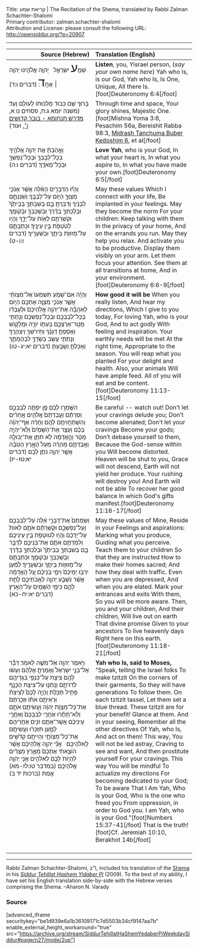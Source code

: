 <html>
<head></head>
<body>
Title: קריאת שמע | The Recitation of the Shema, translated by Rabbi Zalman Schachter-Shalomi<br />
Primary contributor: zalman.schachter-shalomi<br />
Attribution and License: please consult the following URL: <a href="http://opensiddur.org/?p=20907">http://opensiddur.org/?p=20907</a>
<p />
<hr />

<table style="margin-left: auto;margin-right: auto;" class="draggable">
<thead><tr><th id="x" style="text-align: right;">Source (Hebrew)</th><th style="text-align: left;">Translation (English)</th></tr></thead>
<tbody>
<tr><td style="vertical-align:top;" width="46%">
<div class="liturgy"><span lang="he">
שְׁמַ֖<span style="font-size: xx-large;">ע</span> יִשְׂרָאֵ֑ל 
&nbsp;
יְהוָ֥ה אֱלֹהֵ֖ינוּ 
יְהוָ֥ה ׀ אֶחָֽ<span style="font-size: xx-large;">ד</span>׃ <span class="citation">(דברים ו:ד)</span> 
</span></div></td>
 
<td style="vertical-align:top;" width="53%">
<div class="english">
<strong>Listen</strong>, you, Yisrael person,
(<em>say your own name here</em>)
Yah who Is, is our God, 
Yah who Is, Is One, Unique, 
All there Is.[foot]Deuteronomy 6:4[/foot]
</div></td></tr>


<tr><td style="vertical-align:top;" width="46%">
<div class="liturgy"><span lang="he">
בָּרוּךְ שֵׁם כְּבוֹד מַלְכוּתוֹ 
לְעוֹלָם וָעֶד׃ <span class="citation">(משנה יומא ג:ח, פסחים נו א, <a href="https://www.sefaria.org/Midrash_Tanchuma_Buber%2C_Kedoshim.6?vhe=Midrash_Tanhuma_haKadum_veHaYashan,_S._Buber,_1885&lang=bi">מדרש תנחומא - בובר קדושים ו׳</a>, ועוד)</span> 
</span></div></td>
 
<td style="vertical-align:top;" width="53%">
<div class="english">
Through time and space,
Your glory shines, Majestic One.[foot]Mishna Yoma 3:8, Pesachim 56a, Bereishit Rabba 98:3, <a href="https://www.sefaria.org/Midrash_Tanchuma_Buber%2C_Kedoshim.6?vhe=Midrash_Tanhuma_haKadum_veHaYashan,_S._Buber,_1885&lang=bi">Midrash Tanchuma Buber Kedoshim 6</a>, et al[/foot]
</div></td></tr>


<tr><td style="vertical-align:top;" width="46%">
<div class="liturgy"><span lang="he">
וְאָ֣הַבְתָּ֔ אֵ֖ת יְהוָ֣ה אֱלֹהֶ֑יךָ 
בְּכָל־לְבָבְךָ֥ 
וּבְכָל־נַפְשְׁךָ֖ 
וּבְכָל־מְאֹדֶֽךָ׃ <span class="citation">(דברים ו:ה)</span> 
</span></div></td>
 
<td style="vertical-align:top;" width="53%">
<div class="english">
<strong>Love Yah</strong>, who is your God, 
In what your heart is,
In what you aspire to,
In what you have made your own.[foot]Deuteronomy 6:5[/foot]
</div></td></tr>


<tr><td style="vertical-align:top;" width="46%">
<div class="liturgy"><span lang="he">
וְהָי֞וּ הַדְּבָרִ֣ים הָאֵ֗לֶּה 
אֲשֶׁ֨ר אָנֹכִ֧י מְצַוְּךָ֛ הַיּ֖וֹם 
עַל־לְבָבֶֽךָ׃
וְשִׁנַּנְתָּ֣ם 
לְבָנֶ֔יךָ 
וְדִבַּרְתָּ֖ בָּ֑ם 
בְּשִׁבְתְּךָ֤ בְּבֵיתֶ֙ךָ֙ 
וּבְלֶכְתְּךָ֣ בַדֶּ֔רֶךְ 
וּֽבְשָׁכְבְּךָ֖ 
וּבְקוּמֶֽךָ׃
וּקְשַׁרְתָּ֥ם לְא֖וֹת עַל־יָדֶ֑ךָ 
וְהָי֥וּ לְטֹטָפֹ֖ת בֵּ֥ין עֵינֶֽיךָ׃
וּכְתַבְתָּ֛ם עַל־מְזוּזֹ֥ת בֵּיתֶ֖ךָ 
וּבִשְׁעָרֶֽיךָ׃ <span class="citation">(דברים ו:ו-ט)</span> 
</span></div></td>
 
<td style="vertical-align:top;" width="53%">
<div class="english">
May these values
Which I connect with your life,
Be implanted in your feelings.
May they become the norm
For your children:
Keep talking with them 
In the privacy of your home,
And on the errands you run.
May they help you relax.
And activate you to be productive.
Display them visibly on your arm.
Let them focus your attention.
See them at all transitions at home,
And in your environment.[foot]Deuteronomy 6:6-9[/foot]
</div></td></tr>


<tr><td style="vertical-align:top;" width="46%">
<div class="liturgy"><span lang="he">
וְהָיָ֗ה 
אִם־שָׁמֹ֤עַ 
תִּשְׁמְעוּ֙ אֶל־מִצְוֺתַ֔י 
אֲשֶׁ֧ר אָנֹכִ֛י מְצַוֶּ֥ה אֶתְכֶ֖ם הַיּ֑וֹם 
לְאַהֲבָ֞ה אֶת־יְהוָ֤ה אֱלֹֽהֵיכֶם֙ 
וּלְעָבְד֔וֹ 
בְּכָל־לְבַבְכֶ֖ם וּבְכָל־נַפְשְׁכֶֽם׃
וְנָתַתִּ֧י מְטַֽר־אַרְצְכֶ֛ם 
בְּעִתּ֖וֹ 
יוֹרֶ֣ה וּמַלְק֑וֹשׁ 
וְאָסַפְתָּ֣ דְגָנֶ֔ךָ 
וְתִֽירֹשְׁךָ֖ וְיִצְהָרֶֽךָ׃
וְנָתַתִּ֛י עֵ֥שֶׂב בְּשָׂדְךָ֖ 
לִבְהֶמְתֶּ֑ךָ 
וְאָכַלְתָּ֖ וְשָׂבָֽעְתָּ׃ <span class="citation">(דברים יא:יג-טו)</span> 
</span></div></td>
 
<td style="vertical-align:top;" width="53%">
<div class="english">
<strong>How good it will be</strong>
When you really listen,
And hear my directions,
Which I give to you today,
For loving Yah, who is your God, 
And to act godly 
With feeling and inspiration.
Your earthly needs will be met
At the right time,
Appropriate to the season.
You will reap what you planted
For your delight and health.
Also, your animals 
Will have ample feed.
All of you will eat and be content.[foot]Deuteronomy 11:13-15[/foot]
</div></td></tr>


<tr><td style="vertical-align:top;" width="46%">
<div class="liturgy"><span lang="he">
הִשָּֽׁמְר֣וּ לָכֶ֔ם 
פֶּ֥ן יִפְתֶּ֖ה לְבַבְכֶ֑ם 
וְסַרְתֶּ֗ם 
וַעֲבַדְתֶּם֙ 
אֱלֹהִ֣ים אֲחֵרִ֔ים 
וְהִשְׁתַּחֲוִיתֶ֖ם לָהֶֽם׃
וְחָרָ֨ה 
אַף־יְהוָ֜ה בָּכֶ֗ם 
וְעָצַ֤ר אֶת־הַשָּׁמַ֙יִם֙ 
וְלֹֽא־יִהְיֶ֣ה מָטָ֔ר 
וְהָ֣אֲדָמָ֔ה לֹ֥א תִתֵּ֖ן אֶת־יְבוּלָ֑הּ 
וַאֲבַדְתֶּ֣ם מְהֵרָ֗ה 
מֵעַל֙ הָאָ֣רֶץ 
הַטֹּבָ֔ה 
אֲשֶׁ֥ר יְהוָ֖ה נֹתֵ֥ן לָכֶֽם׃ <span class="citation">(דברים יא:טז-יז)</span> 
</span></div></td>
 
<td style="vertical-align:top;" width="53%">
<div class="english">
Be careful -- watch out!
Don't let your cravings delude you;
Don’t become alienated;
Don’t let your cravings 
Become your gods;
Don’t debase yourself to them,
Because the God-sense within you
Will become distorted.
Heaven will be shut to you,
Grace will not descend,
Earth will not yield her produce.
Your rushing will destroy you!
And Earth will not be able 
To recover her good balance
In which God's gifts manifest.[foot]Deuteronomy 11:16-17[/foot]
</div></td></tr>


<tr><td style="vertical-align:top;" width="46%">
<div class="liturgy"><span lang="he">
וְשַׂמְתֶּם֙ 
אֶת־דְּבָרַ֣י אֵ֔לֶּה 
עַל־לְבַבְכֶ֖ם וְעַֽל־נַפְשְׁכֶ֑ם 
וּקְשַׁרְתֶּ֨ם אֹתָ֤ם לְאוֹת֙ עַל־יֶדְכֶ֔ם 
וְהָי֥וּ לְטוֹטָפֹ֖ת בֵּ֥ין עֵינֵיכֶֽם׃
וְלִמַּדְתֶּ֥ם אֹתָ֛ם אֶת־בְּנֵיכֶ֖ם 
לְדַבֵּ֣ר בָּ֑ם 
בְּשִׁבְתְּךָ֤ בְּבֵיתֶ֙ךָ֙ 
וּבְלֶכְתְּךָ֣ בַדֶּ֔רֶךְ 
וּֽבְשָׁכְבְּךָ֖ 
וּבְקוּמֶֽךָ׃
וּכְתַבְתָּ֛ם 
עַל־מְזוּז֥וֹת 
בֵּיתֶ֖ךָ וּבִשְׁעָרֶֽיךָ׃
לְמַ֨עַן יִרְבּ֤וּ יְמֵיכֶם֙ 
וִימֵ֣י בְנֵיכֶ֔ם 
עַ֚ל הָֽאֲדָמָ֔ה 
אֲשֶׁ֨ר נִשְׁבַּ֧ע יְהוָ֛ה 
לַאֲבֹתֵיכֶ֖ם לָתֵ֣ת לָהֶ֑ם 
כִּימֵ֥י הַשָּׁמַ֖יִם 
עַל־הָאָֽרֶץ׃ <span class="citation">(דברים יא:יח-כא)</span> 
</span></div></td>
 
<td style="vertical-align:top;" width="53%">
<div class="english">
May these values of Mine, 
Reside in your 
Feelings and aspirations:
Marking what you produce,
Guiding what you perceive.
Teach them to your children
So that they are instructed
How to make their homes sacred;
And how they deal with traffic.
Even when you are depressed,
And when you are elated.
Mark your entrances and exits
With them,
So you will be more aware.
Then, you and your children, 
And their children,
Will live out on earth
That divine promise 
Given to your ancestors
To live heavenly days
Right here on this earth.[foot]Deuteronomy 11:18-21[/foot]
</div></td></tr>


<tr><td style="vertical-align:top;" width="46%">
<div class="liturgy"><span lang="he">
וַיֹּ֥אמֶר יְהוָ֖ה אֶל־מֹשֶׁ֥ה לֵּאמֹֽר׃
דַּבֵּ֞ר אֶל־בְּנֵ֤י יִשְׂרָאֵל֙ וְאָמַרְתָּ֣ אֲלֵהֶ֔ם 
וְעָשׂ֨וּ לָהֶ֥ם צִיצִ֛ת 
עַל־כַּנְפֵ֥י בִגְדֵיהֶ֖ם 
לְדֹרֹתָ֑ם 
וְנָֽתְנ֛וּ 
עַל־צִיצִ֥ת הַכָּנָ֖ף 
פְּתִ֥יל תְּכֵֽלֶת׃
וְהָיָ֣ה לָכֶם֮ לְצִיצִת֒ 
וּרְאִיתֶ֣ם 
אֹת֗וֹ 
וּזְכַרְתֶּם֙ אֶת־כָּל־מִצְוֺ֣ת 
יְהוָ֔ה 
וַעֲשִׂיתֶ֖ם אֹתָ֑ם
וְלֹֽא־תָתֻ֜רוּ 
אַחֲרֵ֤י לְבַבְכֶם֙ 
וְאַחֲרֵ֣י עֵֽינֵיכֶ֔ם 
אֲשֶׁר־אַתֶּ֥ם 
זֹנִ֖ים אַחֲרֵיהֶֽם׃
לְמַ֣עַן 
תִּזְכְּר֔וּ 
וַעֲשִׂיתֶ֖ם אֶת־כָּל־מִצְוֺתָ֑י 
וִהְיִיתֶ֥ם קְדֹשִׁ֖ים 
לֵֽאלֹהֵיכֶֽם׃
&nbsp;
אֲנִ֞י יְהוָ֣ה אֱלֹֽהֵיכֶ֗ם 
אֲשֶׁ֨ר הוֹצֵ֤אתִי אֶתְכֶם֙ 
מֵאֶ֣רֶץ מִצְרַ֔יִם 
לִהְי֥וֹת לָכֶ֖ם לֵאלֹהִ֑ים 
אֲנִ֖י יְהוָ֥ה אֱלֹהֵיכֶֽם׃ <span class="citation">(במדבר טו:לז-מא)</span> 
אֱמֶת <span class="citation">(ברכות יד ב)</span> 
</span></div></td>
 
<td style="vertical-align:top;" width="53%">
<div class="english">
<strong>Yah who Is, said to Moses,</strong>
"Speak, telling the Israel folks
To make tzitzit
On the corners of their garments,
So they will have generations
To follow them.
On each tzitzit tassel,
Let them set a blue thread.
These tzitzit are for your benefit!
Glance at them.
And in your seeing, 
Remember all the other directives 
Of Yah, who Is,
And act on them!
This way, 
You will not be led astray,
Craving to see and want,
And then prostitute yourself
For your cravings.
This way
You will be mindful
To actualize my directions
For becoming dedicated 
to your God;
To be aware 
That I Am Yah, Who is your God, 
Who is the one who freed you
From oppression,
in order to God you.
I am Yah, who is your God."[foot]Numbers 15:37-41[/foot]
That is the truth![foot]Cf. Jeremiah 10:10, Berakhot 14b[/foot]
</div></td></tr>


<tr><td style="vertical-align:top;" width="46%">
<div class="liturgy"><span lang="he">

</span></div></td>
 
<td style="vertical-align:top;" width="53%">
<div class="english">


</div></td></tr>
</tbody></table>

<hr />

Rabbi Zalman Schachter-Shalomi, z”l, included his translation of the <a href="https://en.wikipedia.org/wiki/Shema">Shema</a> in his <em><a href="https://opensiddur.org/siddurim/ha-ari/neo-hasidut/reb-zalmans-open-siddur-tehillat-hashem/">Siddur Tehillat Hashem Yidaber Pi</a></em> (2009). To the best of my ability, I have set his English translation side-by-side with the Hebrew verses comprising the Shema. –Aharon N. Varady

<h3>Source</h3>

[advanced_iframe securitykey="be1d939e6a1b36109171c7d5503b34cf9147aa7b" enable_external_height_workaround="true" src="https://archive.org/stream/SiddurTehillatHaShemYedaberPiWeekdaySiddur#page/n27/mode/2up"]
</body>
</html>
